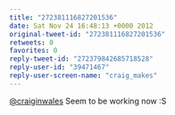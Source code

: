 ```yaml
---
title: "272381116827201536"
date: Sat Nov 24 16:48:13 +0000 2012
original-tweet-id: "272381116827201536"
retweets: 0
favorites: 0
reply-tweet-id: "272379842685718528"
reply-user-id: "39471467"
reply-user-screen-name: "craig_makes"
---
```

<a href="https://twitter.com/craiginwales">@craiginwales</a> Seem to be working now :S

